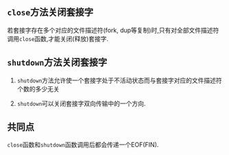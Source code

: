 ## `close`方法关闭套接字

若套接字存在多个对应的文件描述符(fork, dup等复制)时,只有对全部文件描述符调用`close`函数,才能关闭(释放)套接字.


## `shutdown`方法关闭套接字

1. `shutdown`方法允许使一个套接字处于不活动状态而与套接字对应的文件描述符个数的多少无关

2. `shutdown`可以关闭套接字双向传输中的一个方向.


## 共同点

`close`函数和`shutdown`函数调用后都会传递一个EOF(FIN).